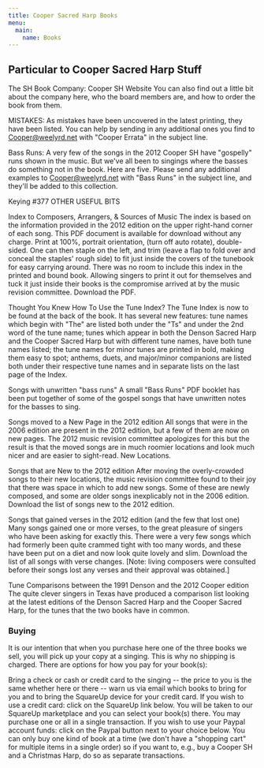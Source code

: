 ```yaml
---
title: Cooper Sacred Harp Books
menu:
  main:
    name: Books
---
```


## Particular to Cooper Sacred Harp Stuff
The SH Book Company:  Cooper SH Website You can also find out a little bit about the company here, who the board members are, and how to order the book from them.

MISTAKES: As mistakes have been uncovered in the latest printing, they have been listed. You can help by sending in any additional ones you find to Cooper@weelyrd.net with "Cooper Errata" in the subject line.


Bass Runs: A very few of the songs in the 2012 Cooper SH have "gospelly" runs shown in the music. But we've all been to singings where the basses do something not in the book. Here are five. Please send any additional examples to Cooper@weelyrd.net with "Bass Runs" in the subject line, and they'll be added to this collection.

Keying #377
OTHER USEFUL BITS

Index to Composers, Arrangers, & Sources of Music
The index is based on the information provided in the 2012 edition on the upper right-hand corner of each song. This PDF document is available for download without any charge. Print at 100%, portrait orientation, (turn off auto rotate), double-sided. One can then staple on the left, and trim (leave a flap to fold over and conceal the staples' rough side) to fit just inside the covers of the tunebook for easy carrying around. There was no room to include this index in the printed and bound book. Allowing singers to print it out for themselves and tuck it just inside their books is the compromise arrived at by the music revision committee. Download the PDF.

Thought You Knew How To Use the Tune Index?
The Tune Index  is now to be found at the back of the book.  It has several new features: tune names which begin with "The" are listed both under the "Ts" and under the 2nd word of the tune name; tunes which appear in both the Denson Sacred Harp and the Cooper Sacred Harp but with different tune names, have both tune names listed; the tune names for minor tunes are printed in bold, making them easy to spot; anthems, duets, and major/minor companions are listed both under their respective tune names and in separate lists on the last page of the Index.

Songs with unwritten "bass runs"
A small "Bass Runs" PDF booklet has been put together of some of the gospel songs that have unwritten notes for the basses to sing.

Songs moved to a New Page in the 2012 edition
All songs that were in the 2006 edition are present in the 2012 edition, but a few of them are now on new pages. The 2012 music revision committee apologizes for this but the result is that the moved songs are in much roomier locations and look much nicer and are easier to sight-read.  New Locations.

Songs that are New to the 2012 edition
After moving the overly-crowded songs to their new locations, the music revision committee found to their joy that there was space in which to add new songs. Some of these are newly composed, and some are older songs inexplicably not in the 2006 edition. Download the list of songs new to the 2012 edition.

Songs that gained verses in the 2012 edition (and the few that lost one)
Many songs gained one or more verses, to the great pleasure of singers who have been asking for exactly this. There were a very few songs which had formerly been quite crammed tight with too many words, and these have been put on a diet and now look quite lovely and slim. Download the list of all songs with verse changes. [Note: living composers were consulted before their songs lost any verses and their approval was obtained.]

Tune Comparisons between the 1991 Denson and the 2012 Cooper edition
The quite clever singers in Texas have produced a comparison list looking at the latest editions of the Denson Sacred Harp and the Cooper Sacred Harp, for the tunes that the two books have in common.

### Buying
It is our intention that when you purchase here one of the three books we sell, you will pick up your copy at a singing. This is why no shipping is charged. There are options for how you pay for your book(s):

Bring a check or cash or credit card to the singing -- the price to you is the same whether here or there -- warn us via email which books to bring for you and to bring the SquareUp device for your credit card.
If you wish to use a credit card: click on the SquareUp link below. You will be taken to our SquareUp marketplace and you can select your book(s) there. You may purchase one or all in a single transaction.
If you wish to use your Paypal account funds: click on the Paypal button next to your choice below. You can only buy one kind of book at a time (we don't have a "shopping cart" for multiple items in a single order) so if you want to, e.g., buy a Cooper SH and a Christmas Harp, do so as separate transactions.
